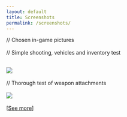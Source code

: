 ```yaml
---
layout: default
title: Screenshots
permalink: /screenshots/
---
```

  <span class="vscomment"><!-- // =============================================================================================================
<br/>-->// Chosen in-game pictures
  </span>
<br/>
<br/>
  <span class="vscomment">// Simple shooting, vehicles and inventory test </span>
<br/>
<br/>

<img src="https://doc-0c-9c-docs.googleusercontent.com/docs/securesc/ha0ro937gcuc7l7deffksulhg5h7mbp1/2cdfgm46h882v6avhq51l12qmmep8ndt/1459382400000/09829427893676198769/*/0B_gBQSJQBKcjakd2N05Sc2xGY00"/>
<br/>

<br/>
  <span class="vscomment">// Thorough test of weapon attachments </span>
<br/>
<br/>

<img src="https://doc-08-9c-docs.googleusercontent.com/docs/securesc/ha0ro937gcuc7l7deffksulhg5h7mbp1/4munr7a907g58b3tmgqfpmliieq8ktbc/1459382400000/09829427893676198769/*/0B_gBQSJQBKcjbDlRcVBkYlpkclE"/>
<br/>
<br/>
[<a class="vsenum" href="https://drive.google.com/folderview?id=0B_gBQSJQBKcjTzJ2bDVhWDhxSjQ&usp=sharing">See more</a>]
<br/>
